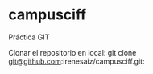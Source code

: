 # campusciff
Práctica GIT


Clonar el repositorio en local:
git clone git@github.com:irenesaiz/campusciff.git:
